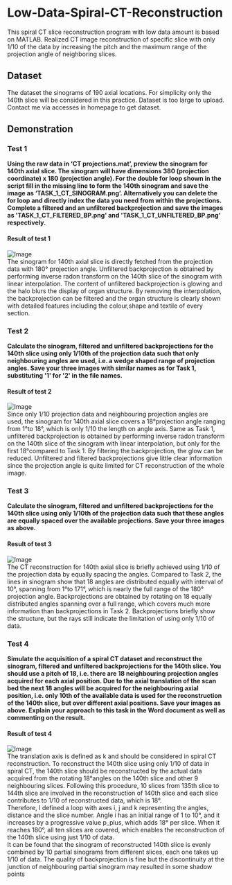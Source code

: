 # Low-Data-Spiral-CT-Reconstruction
This spiral CT slice reconstruction program with low data amount is based on MATLAB. Realized CT image reconstruction of specific slice with only 1/10 of the data by increasing the pitch and the maximum range of the projection angle of neighboring slices.
## Dataset
The dataset the sinograms of 190 axial locations. For simplicity only the 140th slice will be considered in this practice. Dataset is too large to upload. Contact me via accesses in homepage to get dataset. 
## Demonstration
### Test 1
**Using the raw data in ‘CT projections.mat’, preview the sinogram for 140th axial slice. The sinogram will have dimensions 380 (projection coordinate) x 180 (projection angle). For the double for loop shown in the script fill in the missing line to form the 140th sinogram and save the image as ‘TASK_1_CT_SINOGRAM.png’. Alternatively you can delete the for loop and directly index the data you need from within the projections. Complete a filtered and an unfiltered backprojection and save the images as 'TASK_1_CT_FILTERED_BP.png' and 'TASK_1_CT_UNFILTERED_BP.png' respectively.**
#### Result of test 1
![Image](https://github.com/weiyi-li/Low-Data-Spiral-CT-Reconstruction/blob/main/Image/Test1.png)  
The sinogram for 140th axial slice is directly fetched from the projection data with 180° projection
angle. Unfiltered backprojection is obtained by performing inverse radon transform on the 140th slice
of the sinogram with linear interpolation. The content of unfiltered backprojection is glowing and the
halo blurs the display of organ structure. By removing the interpolation, the backprojection can be
filtered and the organ structure is clearly shown with detailed features including the colour,shape and
textile of every section.

### Test 2
**Calculate the sinogram, filtered and unfiltered backprojections for the 140th slice using only 1/10th of the projection data such that only neighbouring angles are used, i.e. a wedge shaped range of projection angles. Save your three images with similar names as for Task 1, substituting '1' for '2' in the file names.**
#### Result of test 2
![Image](https://github.com/weiyi-li/Low-Data-Spiral-CT-Reconstruction/blob/main/Image/Test2.png)  
Since only 1/10 projection data and neighbouring projection angles are used, the sinogram for 140th
axial slice covers a 18°projection angle ranging from 1°to 18°, which is only 1/10 the length on angle
axis. Same as Task 1, unfiltered backprojection is obtained by performing inverse radon transform on
the 140th slice of the sinogram with linear interpolation, but only for the first 18°compared to Task 1.
By filtering the backprojection, the glow can be reduced. Unfiltered and filtered backprojections give
little clear information since the projection angle is quite limited for CT reconstruction of the whole
image.

### Test 3
**Calculate the sinogram, filtered and unfiltered backprojections for the 140th slice using only 1/10th of the projection data such that these angles are equally spaced over the available projections. Save your three images as above.**
#### Result of test 3
![Image](https://github.com/weiyi-li/Low-Data-Spiral-CT-Reconstruction/blob/main/Image/Test3.png)  
The CT reconstruction for 140th axial slice is briefly achieved using 1/10 of the projection data by
equally spacing the angles. Compared to Task 2, the lines in sinogram show that 18 angles are
distributed equally with interval of 10°, spanning from 1°to 171°, which is nearly the full range of the
180° projection angle. Backprojections are obtained by rotating on 18 equally distributed angles
spanning over a full range, which covers much more information than backprojections in Task 2.
Backprojections briefly show the structure, but the rays still indicate the limitation of using only 1/10
of data.

### Test 4
**Simulate the acquisition of a spiral CT dataset and reconstruct the sinogram, filtered and unfiltered backprojections for the 140th slice. You should use a pitch of 18, i.e. there are 18 neighbouring projection angles acquired for each axial position. Due to the axial translation of the scan bed the next 18 angles will be acquired for the neighbouring axial position, i.e. only 10th of the available data is used for the reconstruction of the 140th slice, but over different axial positions. Save your images as above. Explain your approach to this task in the Word document as well as commenting on the result.**
#### Result of test 4
![Image](https://github.com/weiyi-li/Low-Data-Spiral-CT-Reconstruction/blob/main/Image/Test4.png)  
The translation axis is defined as k and should be considered in spiral CT reconstruction. To reconstruct
the 140th slice using only 1/10 of data in spiral CT, the 140th slice should be reconstructed by the actual
data acquired from the rotating 18°angles on the 140th slice and other 9 neighbouring slices. Following
this procedure, 10 slices from 135th slice to 144th slice are involved in the reconstruction of 140th slice
and each slice contributes to 1/10 of reconstructed data, which is 18°.  
Therefore, I defined a loop with axes i, j and k representing the angles, distance and the slice number.
Angle i has an initial range of 1 to 10°, and it increases by a progressive value p_plus, which adds 18°
per slice. When it reaches 180°, all ten slices are covered, which enables the reconstruction of the
140th slice using just 1/10 of data.  
It can be found that the sinogram of reconstructed 140th slice is evenly combined by 10 partial
sinograms from different slices, each one takes up 1/10 of data. The quality of backprojection is fine
but the discontinuity at the junction of neighbouring partial sinogram may resulted in some shadow
points
